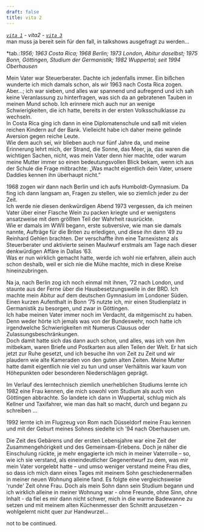 ```yaml
---
draft: false
title: vita 2
---
```

*[`vita 1`](/vita/) - vita2 - [`vita 3`](/vita/3)*   
		man muss ja bereit sein für den fall, in talkshows ausgefragt zu werden...   
   
*tab.:*1956; 1963 Costa Rica; 1968 Berlin; 1973 London, Abitur daselbst; 1975 Bonn, Göttingen, Studium der Germanistik; 1982 Wuppertal; seit 1994 Oberhausen*   
   
Mein Vater war Steuerberater. Dachte ich jedenfalls immer. Ein bißchen wunderte ich mich damals schon, als wir 1963 nach Costa Rica zogen. Aber…; ich war sieben, und alles war spannend und aufregend und ich sah keine Veranlassung zu hinterfragen, was sich da an gebratenen Tauben in meinen Mund schob. Ich erinnere mich auch nur an wenige Schwierigkeiten, die ich hatte, bereits in der ersten Volksschulklasse zu wechseln.   
In Costa Rica ging ich dann in eine Diplomatenschule und saß mit vielen reichen Kindern auf der Bank. Vielleicht habe ich daher meine gelinde Aversion gegen reiche Leute.   
Wie dem auch sei, wir blieben auch nur fünf Jahre da, und meine Erinnerung lehrt mich, der Strand, die Sonne, das Meer, ja, das waren die wichtigen Sachen, nicht, was mein Vater denn hier machte, oder warum meine Mutter immer so einen bedeutungsvollen Blick bekam, wenn ich aus der Schule die Frage mitbrachte: „Was macht eigentlich dein Vater, unsere Daddies kennen ihn überhaupt nicht.”   
   
1968 zogen wir dann nach Berlin und ich aufs Humboldt-Gymnasium. Da fing ich dann langsam an, Fragen zu stellen, wie so ziemlich jeder zu der Zeit.   
Ich werde nie diesen denkwürdigen Abend 1973 vergessen, da ich meinen Vater über einer Flasche Wein zu packen kriegte und er wenigstens ansatzweise mit dem größten Teil der Wahrheit rausrückte.   
Wie er damals im WWII begann, erste subversive, wie man sie damals nannte, Aufträge für die Briten zu erledigen, und diese ihn dann ’49 zu Reinhard Gehlen brachten. Der verschaffte ihm eine Tarnexistenz als Steuerberater und aktivierte seinen Maulwurf erstmals am Tage nach dieser denkwürdigen Affäre in Dallas ’63.   
Was er nun wirklich gemacht hatte, werde ich wohl nie erfahren, allein auch schon deshalb, weil er sich nie die Mühe machte, mich in diese Kreise hineinzubringen.    
   
Na ja, nach Berlin zog ich noch einmal mit ihnen, ’72 nach London, und staunte aus der Ferne über die Hausbesetzungswelle in der BRD. Ich machte mein Abitur auf dem deutschen Gymnasium im Londoner Süden. Einen kurzen Aufenthalt in Bonn ’75 nutzte ich, mir einen Studienplatz in Germanistik zu besorgen, und zwar in Göttingen.   
Ich habe meinen Vater immer noch im Verdacht, da mitgemischt zu haben. Denn weder hörte ich jemals was von der Bundeswehr, noch hatte ich irgendwelche Schwierigkeiten mit Numerus Clausus oder Zulassungsbeschränkungen.   
Doch damit hatte sich das dann auch schon, und alles, was ich von ihm mitbekam, waren Briefe und Postkarten aus allen Teilen der Welt. Er hat sich jetzt zur Ruhe gesetzt, und ich besuche ihn von Zeit zu Zeit und wir plaudern wie alte Kameraden von den guten alten Zeiten. Meine Mutter hatte damit eigentlich nie viel zu tun und unser Verhältnis war kaum von Höhepunkten oder besonderen Niederschlägen geprägt.   
   
Im Verlauf des lerntechnisch ziemlich unerheblichen Studiums lernte ich 1982 eine Frau kennen, die mich sowohl vom Studium als auch von Göttingen abbrachte. So landete ich dann in Wuppertal, schlug mich als Kellner und Taxifahrer, wie man das halt so macht, durch und begann zu schreiben …   
   
1992 lernte ich im Flugzeug von Rom nach Düsseldorf meine Frau kennen und mit der Geburt meines Sohnes siedelte ich ’94 nach Oberhausen um.   
   
Die Zeit des Gebärens und der ersten Lebensjahre war eine Zeit der Zusammengehörigkeit und des Gemeinsam-Erlebens. Doch je näher die Einschulung rückte, je mehr engagierte ich mich in meiner Vaterrolle – so, wie ich sie verstand, als eineindeutlicher Gegenentwurf zu dem, was mir mein Vater vorgelebt hatte – und umso weniger verstand meine Frau dies, so dass ich mich dann eines Tages mit meinem Sohn geschiedener­maßen in meiner neuen Wohnung alleine fand. Es folgte eine vergleichsweise 'runde' Zeit ohne Frau. Doch als mein Sohn dann sein Studium begann und ich wirklich alleine in meiner Wohnung war - ohne Freunde, ohne Sinn, ohne Inhalt - da fiel es mir dann nicht schwer, mich in die warme Badewanne zu setzen und mit meinem alten Küchenmesser den Schnitt anzusetzen - wohlgelernt nicht quer zur Handwurzel…   
   
not to be continued.  